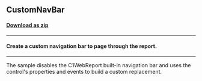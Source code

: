 ## CustomNavBar
#### [Download as zip](https://minhaskamal.github.io/DownGit/#/home?url=https://github.com/GrapeCity/ComponentOne-WinForms-Samples/tree/master/NetFramework\Reports\C1WebReport\CS\CustomNavBar)
____
#### Create a custom navigation bar to page through the report.
____
The sample disables the C1WebReport built-in navigation bar and uses the control's properties and events to build a custom replacement. 